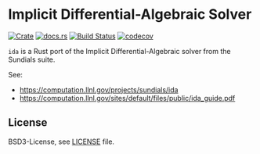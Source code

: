 Implicit Differential-Algebraic Solver
====================
[![Crate](http://meritbadge.herokuapp.com/ida)](https://crates.io/crates/ida)
[![docs.rs](https://docs.rs/ida/badge.svg)](https://docs.rs/ida)
[![Build Status](https://travis-ci.org/jondo2010/ida-rs.svg?branch=master)](https://travis-ci.org/jondo2010/ida-rs)
[![codecov](https://codecov.io/gh/jondo2010/ida-rs/branch/master/graph/badge.svg)](https://codecov.io/gh/jondo2010/ida-rs)

`ida` is a Rust port of the Implicit Differential-Algebraic solver from the Sundials suite.

See:
- https://computation.llnl.gov/projects/sundials/ida
- https://computation.llnl.gov/sites/default/files/public/ida_guide.pdf

License
-------
BSD3-License, see [LICENSE](LICENSE) file.
